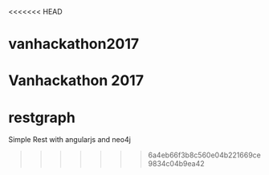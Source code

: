 <<<<<<< HEAD
# vanhackathon2017
Vanhackathon 2017
=======
# restgraph
Simple Rest with angularjs and neo4j
>>>>>>> 6a4eb66f3b8c560e04b221669ce9834c04b9ea42
